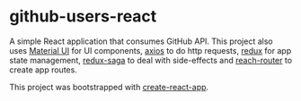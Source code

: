 # github-users-react

A simple React application that consumes GitHub API. This project also uses [Material UI][1] for UI components, [axios][1] to do http requests, [redux][2] for app state management, [redux-saga][3] to deal with side-effects and [reach-router][4] to create app routes.

This project was bootstrapped with [create-react-app][5].

[1]: https://github.com/mui-org/material-ui
[2]: https://github.com/axios/axios
[3]: https://github.com/reduxjs/redux
[4]: https://github.com/redux-saga/redux-saga
[5]: https://github.com/reach/router
[6]: https://github.com/facebookincubator/create-react-app
